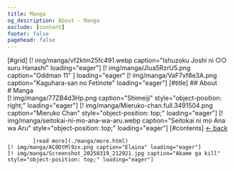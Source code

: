 ```yaml
---
title: Manga
og_description: About - Manga
exclude: [content]
footer: false
pagehead: false
---
```


[#grid]
    [! img/manga/vf2ktm25fc491.webp caption="Ishuzoku Joshi ni ○○ suru Hanashi" loading="eager"]
    <!-- [! img/manga/kdcw_mf00000095040000_68.webp caption="Ishuzoku"] -->
    [! img/manga/JIua5RzrU5.png caption="Oddman 11" ] loading="eager" 
    [! img/manga/VaF7xf8e3A.png caption="Kaguhara-san no Fetinote" loading="eager"]
    [#title]
            ## About  
            # Manga    
    [! img/manga/77ZB4d3Hp.png caption="Shimeiji" style="object-position: right;" loading="eager"]
    [! img/manga/Mieruko-chan.full.3491504.png caption="Mieruko Chan" style="object-position: top;" loading="eager"]
    [! img/manga/seitokai-ni-mo-ana-wa-aru.webp caption="Seitokai ni mo Ana wa Aru" style="object-position: top;" loading="eager"]
    [#contents]
            [<- back](/about/)

            [read more](./manga/more.html)
    [! img/manga/AC0DtMl9zx.png caption="Elaina" loading="eager"]
    [! img/manga/Screenshot_20250319_212921.jpg caption="Akame ga kill" style="object-position: top;" loading="eager"]
